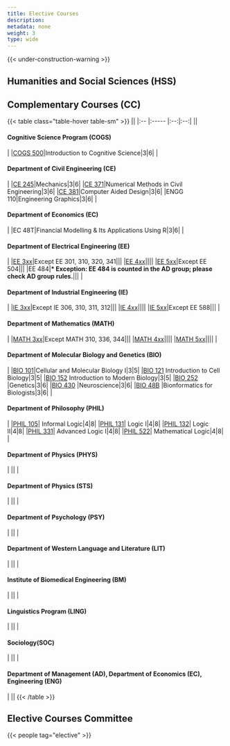 ```yaml
---
title: Elective Courses
description:
metadata: none
weight: 3
type: wide
---
```



{{< under-construction-warning >}}

## Humanities and Social Sciences (HSS)

## Complementary Courses (CC)

<!-- prettier-ignore-start -->
{{< table class="table-hover table-sm" >}}
||
|:-- |:----- |:--:|:--:|
|| <h4>Cognitive Science Program (COGS)</h4>|
|[COGS 500](https://cogsci.bogazici.edu.tr/courses)|Introduction to Cognitive Science|3|6|
| <h4>Department of Civil Engineering (CE)</h4>|
|[CE 245](http://www.ce.bogazici.edu.tr/?q=course-list-undergraduate)|Mechanics|3|6|
|[CE 371](http://www.ce.bogazici.edu.tr/?q=course-list-undergraduate)|Numerical Methods in Civil Engineering|3|6|
|[CE 381](http://www.ce.bogazici.edu.tr/?q=course-list-undergraduate)|Computer Aided Design|3|6|
|ENGG 110|Engineering Graphics|3|6|
| <h4>Department of Economics (EC)</h4>|
|EC 48T|Financial Modelling & Its Applications Using R|3|6|
| <h4>Department of Electrical Engineering (EE)</h4>|
|[EE 3xx](https://ee.bogazici.edu.tr/ungraduate-courses)|Except EE 301, 310, 320, 341|||
|[EE 4xx](https://ee.bogazici.edu.tr/undegraduate-courses)||||
|[EE 5xx](https://ee.bogazici.edu.tr/graduate-courses)|Except EE 504|||
|EE 484|**\* Exception: EE 484 is counted in the AD group; please check AD group rules.**|||
| <h4>Department of Industrial Engineering (IE)</h4>|
|[IE 3xx](https://ie.bogazici.edu.tr/undergraduate-courses)|Except IE 306, 310, 311, 312|||
|[IE 4xx](https://ie.bogazici.edu.tr/undergraduate-courses)||||
|[IE 5xx](https://ie.bogazici.edu.tr/graduate-courses)|Except EE 588|||
| <h4>Department of Mathematics (MATH)</h4>|
|[MATH 3xx](https://math.bogazici.edu.tr/en/undergraduate-courses)|Except MATH 310, 336, 344|||
|[MATH 4xx](https://math.bogazici.edu.tr/en/undergraduate-courses)||||
|[MATH 5xx](https://math.bogazici.edu.tr/en/graduate-courses)||||
| <h4>Department of Molecular Biology and Genetics (BIO)</h4>|
|[BIO 101](https://mbg.bogazici.edu.tr/en/undergraduate-courses)|Cellular and Molecular Biology I|3|5|
|[BIO 121](https://mbg.bogazici.edu.tr/en/undergraduate-courses) Introduction to Cell Biology|3|5|
|[BIO 152](https://mbg.bogazici.edu.tr/en/undergraduate-courses) Introduction to Modern Biology|3|5|
|[BIO 252](https://mbg.bogazici.edu.tr/en/undergraduate-courses) |Genetics|3|6|
|[BIO 430](https://mbg.bogazici.edu.tr/en/undergraduate-courses) |Neuroscience|3|6|
|[BIO 48B](https://mbg.bogazici.edu.tr/en/undergraduate-courses) |Bionformatics for Biologists|3|6|
| <h4>Department of Philosophy (PHIL)</h4>|
|[PHIL 105](https://phil.bogazici.edu.tr/en/undergraduate-courses)| Informal Logic|4|8|
|[PHIL 131](https://phil.bogazici.edu.tr/en/undergraduate-courses)| Logic I|4|8|
|[PHIL 132](https://phil.bogazici.edu.tr/en/undergraduate-courses)| Logic II|4|8|
|[PHIL 331](https://phil.bogazici.edu.tr/en/undergraduate-courses)| Advanced Logic I|4|8|
|[PHIL 522](https://phil.bogazici.edu.tr/en/graduate-courses)| Mathematical Logic|4|8|
| <h4>Department of Physics (PHYS)</h4>|
||
| <h4>Department of Physics (STS)</h4>|
||
| <h4>Department of Psychology (PSY)</h4>|
||
| <h4>Department of Western Language and Literature (LIT)</h4>|
||
| <h4>Institute of Biomedical Engineering (BM)</h4>|
||
| <h4>Linguistics Program (LING)</h4>|
||
| <h4>Sociology(SOC)</h4>|
||
| <h4>Department of Management (AD), Department of Economics (EC), Engineering (ENG)</h4>|
||
{{< /table >}}
<!-- prettier-ignore-end -->

## Elective Courses Committee

{{< people tag="elective" >}}

